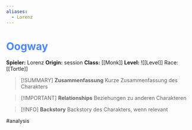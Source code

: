 ```yaml
---
aliases:
  - Lorenz
---
```

# <font color = 4d88fd>Oogway</font>
**Spieler:** Lorenz
**Origin:** session
**Class:** [[Monk]]
**Level:** ![[Level]]
Race: [[Tortle]]

>[!SUMMARY] **Zusammenfassung**
>Kurze Zusammenfassung des Charakters

>[!IMPORTANT] **Relationships**
>Beziehungen zu anderen Charakteren

>[!INFO] **Backstory**
>Backstory des Charakters, wenn relevant

#analysis